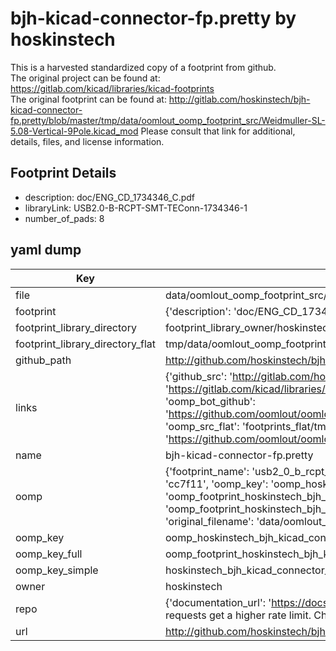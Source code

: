 # bjh-kicad-connector-fp.pretty by hoskinstech  
This is a harvested standardized copy of a footprint from github.  
The original project can be found at:  
https://gitlab.com/kicad/libraries/kicad-footprints  
The original footprint can be found at:
http://gitlab.com/hoskinstech/bjh-kicad-connector-fp.pretty/blob/master/tmp/data/oomlout_oomp_footprint_src/Weidmuller-SL-5.08-Vertical-9Pole.kicad_mod
Please consult that link for additional, details, files, and license information.  
## Footprint Details
* description: doc/ENG_CD_1734346_C.pdf  
* libraryLink: USB2.0-B-RCPT-SMT-TEConn-1734346-1  
* number_of_pads: 8  
## yaml dump  
| Key | Value |  
| --- | --- |  
| file | data/oomlout_oomp_footprint_src/bjh-kicad-connector-fp.pretty/USB2.0-B-RCPT-SMT-TEConn-1734346-1.kicad_mod |  
| footprint | {'description': 'doc/ENG_CD_1734346_C.pdf', 'libraryLink': 'USB2.0-B-RCPT-SMT-TEConn-1734346-1', 'number_of_pads': 8} |  
| footprint_library_directory | footprint_library_owner/hoskinstech_bjh-kicad-connector-fp.pretty |  
| footprint_library_directory_flat | tmp/data/oomlout_oomp_footprint_src/footprints_flat/hoskinstech_bjh_kicad_connector_fp_usb2_0_b_rcpt_smt_teconn_1734346_1/working |  
| github_path | http://github.com/hoskinstech/bjh-kicad-connector-fp.pretty/blob/master/tmp/data/oomlout_oomp_footprint_src/USB2.0-B-RCPT-SMT-TEConn-1734346-1.kicad_mod |  
| links | {'github_src': 'http://gitlab.com/hoskinstech/bjh-kicad-connector-fp.pretty/blob/master/tmp/data/oomlout_oomp_footprint_src/Weidmuller-SL-5.08-Vertical-9Pole.kicad_mod', 'github_src_repo': 'https://gitlab.com/kicad/libraries/kicad-footprints', 'oomp_bot': 'tmp/data/oomlout_oomp_footprint_src/footprints/hoskinstech_bjh_kicad_connector_fp_usb2_0_b_rcpt_smt_teconn_1734346_1/working', 'oomp_bot_github': 'https://github.com/oomlout/oomlout_oomp_footprint_bot/tree/main/tmp/data/oomlout_oomp_footprint_src/footprints/hoskinstech_bjh_kicad_connector_fp_usb2_0_b_rcpt_smt_teconn_1734346_1/working', 'oomp_src_flat': 'footprints_flat/tmp/data/oomlout_oomp_footprint_src/footprints_flat/hoskinstech_bjh_kicad_connector_fp_usb2_0_b_rcpt_smt_teconn_1734346_1/working', 'oomp_src_flat_github': 'https://github.com/oomlout/oomlout_oomp_footprint_src/tree/main/tmp/data/oomlout_oomp_footprint_src/footprints_flat/hoskinstech_bjh_kicad_connector_fp_usb2_0_b_rcpt_smt_teconn_1734346_1/working'} |  
| name | bjh-kicad-connector-fp.pretty |  
| oomp | {'footprint_name': 'usb2_0_b_rcpt_smt_teconn_1734346_1', 'library_name': 'bjh_kicad_connector_fp', 'md5': 'cc7f116b34c3aa1a948f034203baa5bd', 'md5_10': 'cc7f116b34', 'md5_5': 'cc7f1', 'md5_6': 'cc7f11', 'oomp_key': 'oomp_hoskinstech_bjh_kicad_connector_fp_usb2_0_b_rcpt_smt_teconn_1734346_1', 'oomp_key_extra': 'oomp_footprint_hoskinstech_bjh_kicad_connector_fp_usb2_0_b_rcpt_smt_teconn_1734346_1', 'oomp_key_full': 'oomp_footprint_hoskinstech_bjh_kicad_connector_fp_usb2_0_b_rcpt_smt_teconn_1734346_1_cc7f11', 'oomp_key_simple': 'hoskinstech_bjh_kicad_connector_fp_usb2_0_b_rcpt_smt_teconn_1734346_1', 'original_filename': 'data/oomlout_oomp_footprint_src/bjh-kicad-connector-fp.pretty/USB2.0-B-RCPT-SMT-TEConn-1734346-1.kicad_mod', 'owner_name': 'hoskinstech'} |  
| oomp_key | oomp_hoskinstech_bjh_kicad_connector_fp_usb2_0_b_rcpt_smt_teconn_1734346_1 |  
| oomp_key_full | oomp_footprint_hoskinstech_bjh_kicad_connector_fp_usb2_0_b_rcpt_smt_teconn_1734346_1 |  
| oomp_key_simple | hoskinstech_bjh_kicad_connector_fp_usb2_0_b_rcpt_smt_teconn_1734346_1 |  
| owner | hoskinstech |  
| repo | {'documentation_url': 'https://docs.github.com/rest/overview/resources-in-the-rest-api#rate-limiting', 'message': "API rate limit exceeded for 84.66.142.224. (But here's the good news: Authenticated requests get a higher rate limit. Check out the documentation for more details.)"} |  
| url | http://github.com/hoskinstech/bjh-kicad-connector-fp.pretty |  

